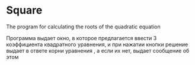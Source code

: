 # Square
 The program for calculating the roots of the quadratic equation
 
 Программа выдает окно, в которое предлагается ввести 3 коэффициента квадратного уравнения, и при нажатии кнопки решение выдает в ответе корни уравнения , а если их нет, выдает сообщение об этом
